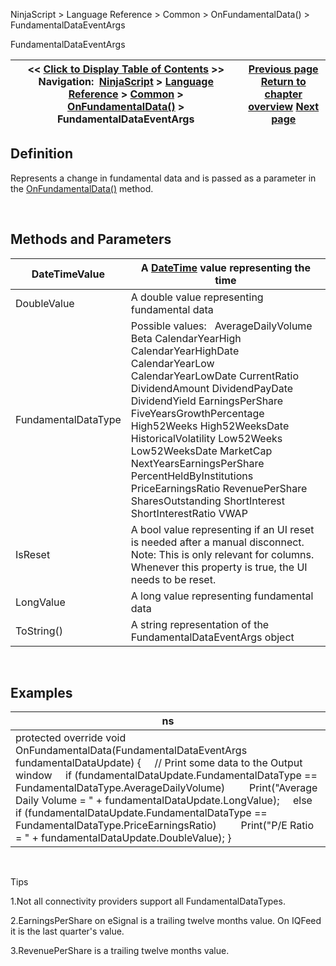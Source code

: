 ﻿


NinjaScript \> Language Reference \> Common \> OnFundamentalData() \> FundamentalDataEventArgs






















FundamentalDataEventArgs







| \<\< [Click to Display Table of Contents](fundamentaldataeventargs.md) \>\> **Navigation:**     [NinjaScript](ninjascript-1.md) \> [Language Reference](language_reference_wip-1.md) \> [Common](common-1.md) \> [OnFundamentalData()](onfundamentaldata-1.md) \> FundamentalDataEventArgs | [Previous page](onfundamentaldata-1.md) [Return to chapter overview](onfundamentaldata-1.md) [Next page](onmarketdata-1.md) |
| --- | --- |











## Definition


Represents a change in fundamental data and is passed as a parameter in the [OnFundamentalData()](onfundamentaldata-1.md) method.   

 


## Methods and Parameters




| DateTimeValue | A [DateTime](http://msdn2.microsoft.com/en-us/library/system.datetime.aspx) value representing the time |
| --- | --- |
| DoubleValue | A double value representing fundamental data |
| FundamentalDataType | Possible values:   AverageDailyVolume Beta CalendarYearHigh CalendarYearHighDate CalendarYearLow CalendarYearLowDate CurrentRatio DividendAmount DividendPayDate DividendYield EarningsPerShare FiveYearsGrowthPercentage High52Weeks High52WeeksDate HistoricalVolatility Low52Weeks Low52WeeksDate MarketCap NextYearsEarningsPerShare PercentHeldByInstitutions PriceEarningsRatio RevenuePerShare SharesOutstanding ShortInterest ShortInterestRatio VWAP |
| IsReset | A bool value representing if an UI reset is needed after a manual disconnect. Note: This is only relevant for columns. Whenever this property is true, the UI needs to be reset. |
| LongValue | A long value representing fundamental data |
| ToString() | A string representation of the FundamentalDataEventArgs object |



 


## Examples




| ns |
| --- |
| protected override void OnFundamentalData(FundamentalDataEventArgs fundamentalDataUpdate) {      // Print some data to the Output window      if (fundamentalDataUpdate.FundamentalDataType \=\= FundamentalDataType.AverageDailyVolume)          Print("Average Daily Volume \= " \+ fundamentalDataUpdate.LongValue);      else if (fundamentalDataUpdate.FundamentalDataType \=\= FundamentalDataType.PriceEarningsRatio)          Print("P/E Ratio \= " \+ fundamentalDataUpdate.DoubleValue); } |



   

Tips


1\.Not all connectivity providers support all FundamentalDataTypes.

2\.EarningsPerShare on eSignal is a trailing twelve months value. On IQFeed it is the last quarter's value.

3\.RevenuePerShare is a trailing twelve months value.








